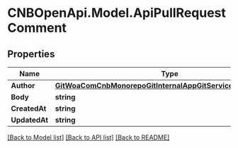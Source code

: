 # CNBOpenApi.Model.ApiPullRequestComment

## Properties

Name | Type | Description | Notes
------------ | ------------- | ------------- | -------------
**Author** | [**GitWoaComCnbMonorepoGitInternalAppGitServiceBffApiUserInfo**](GitWoaComCnbMonorepoGitInternalAppGitServiceBffApiUserInfo.md) |  | [optional] 
**Body** | **string** |  | [optional] 
**CreatedAt** | **string** |  | [optional] 
**UpdatedAt** | **string** |  | [optional] 

[[Back to Model list]](../../README.md#documentation-for-models) [[Back to API list]](../../README.md#documentation-for-api-endpoints) [[Back to README]](../../README.md)


